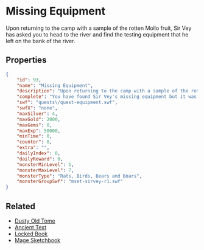 # Missing Equipment

Upon returning to the camp with a sample of the rotten Mollo fruit, Sir Vey has asked you to head to the river and find the testing equipment that he left on the bank of the river.

## Properties

```json
{
    "id": 93,
    "name": "Missing Equipment",
    "description": "Upon returning to the camp with a sample of the rotten Mollo fruit, Sir Vey has asked you to head to the river and find the testing equipment that he left on the bank of the river.",
    "complete": "You have found Sir Vey's missing equipment but it was a rough fight getting through the cave in the forest. The activity of the Vurr'men must have really thrown things out of whack.",
    "swf": "quests\/quest-equipment.swf",
    "swfX": "none",
    "maxSilver": 4,
    "maxGold": 2000,
    "maxGems": 0,
    "maxExp": 50000,
    "minTime": 0,
    "counter": 0,
    "extra": "",
    "dailyIndex": 0,
    "dailyReward": 0,
    "monsterMinLevel": 1,
    "monsterMaxLevel": 7,
    "monsterType": "Rats, Birds, Bears and Boars",
    "monsterGroupSwf": "mset-sirvey-r1.swf"
}
```

## Related

- [Dusty Old Tome](../items/733-dusty-old-tome.md)
- [Ancient Text](../items/734-ancient-text.md)
- [Locked Book](../items/735-locked-book.md)
- [Mage Sketchbook](../items/736-mage-sketchbook.md)

